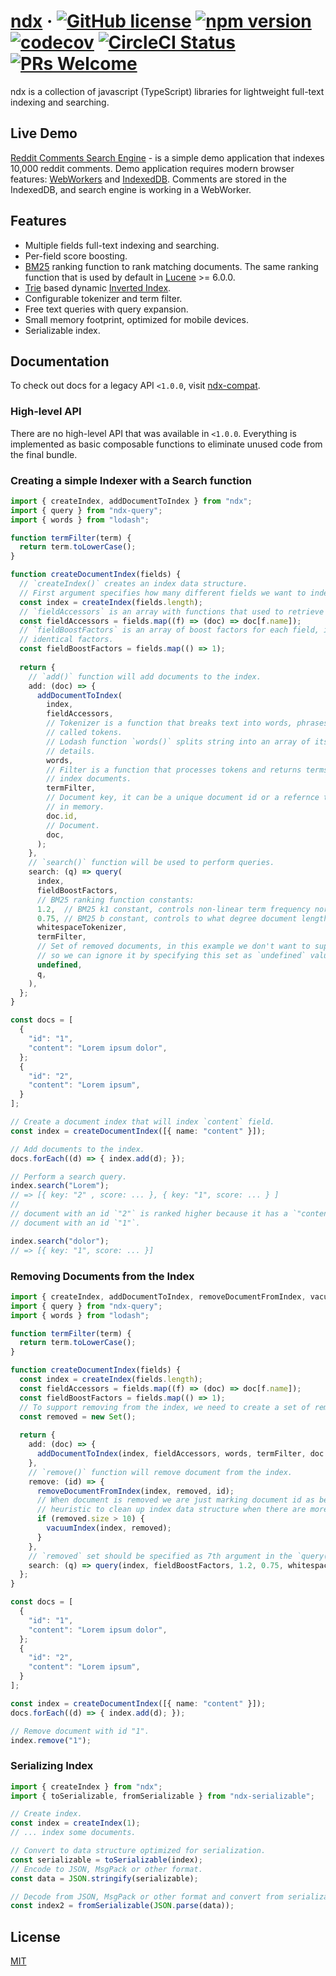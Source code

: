 # [ndx](https://github.com/ndx-search/ndx) &middot; [![GitHub license](https://img.shields.io/badge/license-MIT-blue.svg)](https://github.com/ndx-search/ndx/blob/master/LICENSE) [![npm version](https://img.shields.io/npm/v/ndx.svg)](https://www.npmjs.com/package/ndx) [![codecov](https://codecov.io/gh/ndx-search/ndx/branch/master/graph/badge.svg)](https://codecov.io/gh/ndx-search/ndx) [![CircleCI Status](https://circleci.com/gh/ndx-search/ndx.svg?style=shield&circle-token=:circle-token)](https://circleci.com/gh/ndx-search/ndx) [![PRs Welcome](https://img.shields.io/badge/PRs-welcome-brightgreen.svg)](https://github.com/ndx-search/ndx)

ndx is a collection of javascript (TypeScript) libraries for lightweight full-text indexing and searching.

## Live Demo

[Reddit Comments Search Engine](https://localvoid.github.io/ndx-demo/) - is a simple demo application that indexes
10,000 reddit comments. Demo application requires modern browser features:
[WebWorkers](https://developer.mozilla.org/en-US/docs/Web/API/Web_Workers_API) and
[IndexedDB](https://developer.mozilla.org/en/docs/Web/API/IndexedDB_API). Comments are stored in the IndexedDB,
and search engine is working in a WebWorker.

## Features

- Multiple fields full-text indexing and searching.
- Per-field score boosting.
- [BM25](https://en.wikipedia.org/wiki/Okapi_BM25) ranking function to rank matching documents. The same ranking
  function that is used by default in [Lucene](http://lucene.apache.org/core/) >= 6.0.0.
- [Trie](https://en.wikipedia.org/wiki/Trie) based dynamic
  [Inverted Index](https://en.wikipedia.org/wiki/Inverted_index).
- Configurable tokenizer and term filter.
- Free text queries with query expansion.
- Small memory footprint, optimized for mobile devices.
- Serializable index.

## Documentation

To check out docs for a legacy API `<1.0.0`, visit [ndx-compat](https://github.com/ndx-search/ndx-compat).

### High-level API

There are no high-level API that was available in `<1.0.0`. Everything is implemented as basic composable functions
to eliminate unused code from the final bundle.

### Creating a simple Indexer with a Search function

```ts
import { createIndex, addDocumentToIndex } from "ndx";
import { query } from "ndx-query";
import { words } from "lodash";

function termFilter(term) {
  return term.toLowerCase();
}

function createDocumentIndex(fields) {
  // `createIndex()` creates an index data structure.
  // First argument specifies how many different fields we want to index.
  const index = createIndex(fields.length);
  // `fieldAccessors` is an array with functions that used to retrieve data from different fields. 
  const fieldAccessors = fields.map((f) => (doc) => doc[f.name]);
  // `fieldBoostFactors` is an array of boost factors for each field, in this example all fields will have
  // identical factors.
  const fieldBoostFactors = fields.map(() => 1);
  
  return {
    // `add()` function will add documents to the index.
    add: (doc) => {
      addDocumentToIndex(
        index,
        fieldAccessors,
        // Tokenizer is a function that breaks text into words, phrases, symbols, or other meaningful elements
        // called tokens.
        // Lodash function `words()` splits string into an array of its words, see https://lodash.com/docs/#words for
        // details.
        words,
        // Filter is a function that processes tokens and returns terms, terms are used in Inverted Index to
        // index documents.
        termFilter,
        // Document key, it can be a unique document id or a refernce to a document if you want to store all documents
        // in memory.
        doc.id,
        // Document.
        doc,
      );
    },
    // `search()` function will be used to perform queries.
    search: (q) => query(
      index,
      fieldBoostFactors,
      // BM25 ranking function constants:
      1.2,  // BM25 k1 constant, controls non-linear term frequency normalization (saturation).
      0.75, // BM25 b constant, controls to what degree document length normalizes tf values.
      whitespaceTokenizer,
      termFilter,
      // Set of removed documents, in this example we don't want to support removing documents from the index,
      // so we can ignore it by specifying this set as `undefined` value.
      undefined, 
      q,
    ),
  };
}

const docs = [
  {
    "id": "1",
    "content": "Lorem ipsum dolor",
  };
  {
    "id": "2",
    "content": "Lorem ipsum",
  }
];

// Create a document index that will index `content` field.
const index = createDocumentIndex([{ name: "content" }]);

// Add documents to the index.
docs.forEach((d) => { index.add(d); });

// Perform a search query.
index.search("Lorem");
// => [{ key: "2" , score: ... }, { key: "1", score: ... } ]
//
// document with an id `"2"` is ranked higher because it has a `"content"` field with a less number of terms than
// document with an id `"1"`.

index.search("dolor");
// => [{ key: "1", score: ... }]
```

### Removing Documents from the Index

```ts
import { createIndex, addDocumentToIndex, removeDocumentFromIndex, vacuumIndex } from "ndx";
import { query } from "ndx-query";
import { words } from "lodash";

function termFilter(term) {
  return term.toLowerCase();
}

function createDocumentIndex(fields) {
  const index = createIndex(fields.length);
  const fieldAccessors = fields.map((f) => (doc) => doc[f.name]);
  const fieldBoostFactors = fields.map(() => 1);
  // To support removing from the index, we need to create a set of removed documents.
  const removed = new Set();
  
  return {
    add: (doc) => {
      addDocumentToIndex(index, fieldAccessors, words, termFilter, doc.id, doc);
    },
    // `remove()` function will remove document from the index.
    remove: (id) => {
      removeDocumentFromIndex(index, removed, id);
      // When document is removed we are just marking document id as being removed. And here we are using a simple
      // heuristic to clean up index data structure when there are more than 10 removed documents.
      if (removed.size > 10) {
        vacuumIndex(index, removed);
      }
    },
    // `removed` set should be specified as 7th argument in the `query()` function.
    search: (q) => query(index, fieldBoostFactors, 1.2, 0.75, whitespaceTokenizer, termFilter, removed, q),
  };
}

const docs = [
  {
    "id": "1",
    "content": "Lorem ipsum dolor",
  };
  {
    "id": "2",
    "content": "Lorem ipsum",
  }
];

const index = createDocumentIndex([{ name: "content" }]);
docs.forEach((d) => { index.add(d); });

// Remove document with id "1".
index.remove("1");
```

### Serializing Index

```ts
import { createIndex } from "ndx";
import { toSerializable, fromSerializable } from "ndx-serializable";

// Create index.
const index = createIndex(1);
// ... index some documents.

// Convert to data structure optimized for serialization.
const serializable = toSerializable(index);
// Encode to JSON, MsgPack or other format.
const data = JSON.stringify(serializable);

// Decode from JSON, MsgPack or other format and convert from serializable.
const index2 = fromSerializable(JSON.parse(data));
```

## License

[MIT](http://opensource.org/licenses/MIT)
